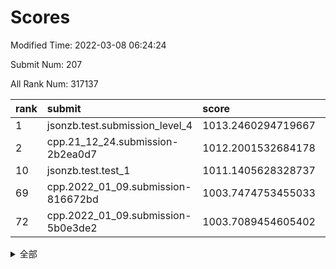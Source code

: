 # Scores

Modified Time: 2022-03-08 06:24:24

Submit Num: 207

All Rank Num: 317137

| rank |               submit               |       score        |       sigma        | pk_num |
| :--- | :--------------------------------- | :----------------- | :----------------- | :----- |
| 1    | jsonzb.test.submission_level_4     | 1013.2460294719667 | 0.8105930004945728 | 6126   |
| 2    | cpp.21_12_24.submission-2b2ea0d7   | 1012.2001532684178 | 0.7913921948498446 | 6124   |
| 10   | jsonzb.test.test_1                 | 1011.1405628328737 | 0.7759781025078553 | 6124   |
| 69   | cpp.2022_01_09.submission-816672bd | 1003.7474753455033 | 0.7147270009122855 | 6125   |
| 72   | cpp.2022_01_09.submission-5b0e3de2 | 1003.7089454605402 | 0.7164938996804544 | 6125   |


<details>
<summary>全部</summary>

| rank |                 submit                 |       score        |       sigma        | pk_num |
| :--- | :------------------------------------- | :----------------- | :----------------- | :----- |
| 1    | jsonzb.test.submission_level_4         | 1013.2460294719667 | 0.8105930004945728 | 6126   |
| 2    | cpp.21_12_24.submission-2b2ea0d7       | 1012.2001532684178 | 0.7913921948498446 | 6124   |
| 3    | gobigger.level_3.submission_level_3_11 | 1012.1269280298595 | 0.7932604345684373 | 6130   |
| 4    | gobigger.level_3.submission_level_3_43 | 1011.6588897322682 | 0.7578783034828219 | 6127   |
| 5    | gobigger.level_3.submission_level_3_38 | 1011.6150781573872 | 0.7842906658981862 | 6127   |
| 6    | gobigger.level_3.submission_level_3_13 | 1011.553048606715  | 0.7650307624116781 | 6126   |
| 7    | gobigger.level_3.submission_level_3_6  | 1011.5441715163452 | 0.7899899673553141 | 6127   |
| 8    | gobigger.level_3.submission_level_3_19 | 1011.2797164219643 | 0.7547696242788661 | 6130   |
| 9    | gobigger.level_3.submission_level_3_46 | 1011.2194561741909 | 0.787258616064951  | 6135   |
| 10   | jsonzb.test.test_1                     | 1011.1405628328737 | 0.7759781025078553 | 6124   |
| 11   | gobigger.level_3.submission_level_3_14 | 1010.8462023755197 | 0.7681110199366982 | 6128   |
| 12   | gobigger.level_3.submission_level_3_10 | 1010.8098064578975 | 0.7549449554805842 | 6135   |
| 13   | gobigger.level_3.submission_level_3_17 | 1010.792414847562  | 0.7662823374327258 | 6127   |
| 14   | gobigger.level_3.submission_level_3_39 | 1010.7894854046702 | 0.7669212088190855 | 6128   |
| 15   | gobigger.level_3.submission_level_3_27 | 1010.613086686859  | 0.7719508909708845 | 6130   |
| 16   | gobigger.level_3.submission_level_3_41 | 1010.47643867646   | 0.7636347969802949 | 6132   |
| 17   | gobigger.level_3.submission_level_3_30 | 1010.4589576312723 | 0.7767275450086651 | 6126   |
| 18   | gobigger.level_3.submission_level_3_47 | 1010.4338167225393 | 0.7542276626634324 | 6131   |
| 19   | gobigger.level_3.submission_level_3_7  | 1010.4120453532252 | 0.7768054095882254 | 6128   |
| 20   | gobigger.level_3.submission_level_3_33 | 1010.3711026531217 | 0.7317710166494771 | 6126   |
| 21   | gobigger.level_3.submission_level_3_37 | 1010.281480906746  | 0.7537748633289039 | 6127   |
| 22   | gobigger.level_3.submission_level_3_18 | 1010.2150647589345 | 0.7639563795527224 | 6128   |
| 23   | gobigger.level_3.submission_level_3_21 | 1010.1661268577003 | 0.7673204986406972 | 6126   |
| 24   | gobigger.level_3.submission_level_3_23 | 1010.120440373106  | 0.7589393723423635 | 6129   |
| 25   | gobigger.level_3.submission_level_3_0  | 1010.0721426095387 | 0.7505632748779052 | 6126   |
| 26   | gobigger.level_3.submission_level_3_3  | 1009.9932346319408 | 0.7610268478786821 | 6130   |
| 27   | gobigger.level_3.submission_level_3_31 | 1009.9099227156341 | 0.7523118693421516 | 6124   |
| 28   | gobigger.level_3.submission_level_3_48 | 1009.8387627741628 | 0.751194929014791  | 6131   |
| 29   | gobigger.level_3.submission_level_3_26 | 1009.7354740470565 | 0.7628621895086476 | 6129   |
| 30   | gobigger.level_3.submission_level_3_32 | 1009.7348451510309 | 0.7442542683027032 | 6132   |
| 31   | gobigger.level_3.submission_level_3_2  | 1009.7234661874013 | 0.7398586115219591 | 6132   |
| 32   | gobigger.level_3.submission_level_3_5  | 1009.6587166698051 | 0.7663732203247402 | 6123   |
| 33   | gobigger.level_3.submission_level_3_22 | 1009.6370077753269 | 0.759481757975733  | 6133   |
| 34   | gobigger.level_3.submission_level_3_20 | 1009.599379719979  | 0.7555280699742307 | 6125   |
| 35   | gobigger.level_3.submission_level_3_25 | 1009.4924540506024 | 0.7464625478561568 | 6130   |
| 36   | gobigger.level_3.submission_level_3_40 | 1009.4680033058122 | 0.7547869162025735 | 6131   |
| 37   | gobigger.level_3.submission_level_3_16 | 1009.4455254506113 | 0.756505049613787  | 6130   |
| 38   | gobigger.level_3.submission_level_3_28 | 1009.430577576177  | 0.7618898444710126 | 6130   |
| 39   | gobigger.level_3.submission_level_3_49 | 1009.3660637806527 | 0.7513075236072186 | 6128   |
| 40   | gobigger.level_3.submission_level_3_4  | 1009.3529207284444 | 0.764813783408483  | 6125   |
| 41   | gobigger.level_3.submission_level_3_15 | 1009.2801665503492 | 0.7638056447342514 | 6133   |
| 42   | gobigger.level_3.submission_level_3_36 | 1009.2177146741444 | 0.7558746036455982 | 6123   |
| 43   | gobigger.level_3.submission_level_3_9  | 1009.2155481445709 | 0.792045912945387  | 6131   |
| 44   | gobigger.level_3.submission_level_3_45 | 1009.2131832057348 | 0.7578021385445352 | 6124   |
| 45   | gobigger.level_3.submission_level_3_8  | 1009.1751296475475 | 0.7670045801369836 | 6130   |
| 46   | gobigger.level_3.submission_level_3_44 | 1009.1223259638825 | 0.7533017414452293 | 6128   |
| 47   | gobigger.level_3.submission_level_3_12 | 1009.0682690868973 | 0.7378072119276966 | 6126   |
| 48   | gobigger.level_3.submission_level_3_35 | 1008.8832899585083 | 0.742876448495901  | 6126   |
| 49   | gobigger.level_3.submission_level_3_1  | 1008.4160206377178 | 0.7735736475556003 | 6126   |
| 50   | gobigger.level_3.submission_level_3_34 | 1008.3444399351526 | 0.7507848099263031 | 6129   |
| 51   | gobigger.level_3.submission_level_3_29 | 1008.2574604120639 | 0.7342255146141603 | 6134   |
| 52   | gobigger.level_3.submission_level_3_42 | 1008.2179493417683 | 0.7458921952763844 | 6128   |
| 53   | gobigger.level_3.submission_level_3_24 | 1008.1748412279998 | 0.7533768444282952 | 6131   |
| 54   | gobigger.level_1.submission_level_1_26 | 1004.7564434328877 | 0.7245928388830006 | 6129   |
| 55   | gobigger.level_1.submission_level_1_41 | 1004.7261216250789 | 0.702540658602809  | 6128   |
| 56   | gobigger.level_1.submission_level_1_17 | 1004.6545156520548 | 0.7424946839417792 | 6130   |
| 57   | gobigger.level_1.submission_level_1_22 | 1004.59091986644   | 0.7153222153208254 | 6129   |
| 58   | gobigger.level_1.submission_level_1_46 | 1004.5125109967398 | 0.730349584197716  | 6131   |
| 59   | gobigger.level_1.submission_level_1_5  | 1004.2483209853332 | 0.7175008292830669 | 6131   |
| 60   | gobigger.level_1.submission_level_1_32 | 1004.2055141007208 | 0.7232622488712478 | 6125   |
| 61   | gobigger.level_1.submission_level_1_40 | 1004.1024606073439 | 0.7251499860509777 | 6127   |
| 62   | gobigger.level_1.submission_level_1_24 | 1004.0823681810269 | 0.7230302370866872 | 6124   |
| 63   | gobigger.level_1.submission_level_1_23 | 1004.0648641354059 | 0.7113361220514893 | 6133   |
| 64   | gobigger.level_1.submission_level_1_18 | 1003.9652813229973 | 0.7176577379803648 | 6129   |
| 65   | gobigger.level_1.submission_level_1_33 | 1003.911699798438  | 0.7169995853823684 | 6126   |
| 66   | gobigger.level_1.submission_level_1_6  | 1003.8318616653063 | 0.7132194950199509 | 6124   |
| 67   | gobigger.level_1.submission_level_1_4  | 1003.8155139696464 | 0.7152540046038606 | 6129   |
| 68   | gobigger.level_1.submission_level_1_3  | 1003.7920820438321 | 0.7190612431429301 | 6125   |
| 69   | cpp.2022_01_09.submission-816672bd     | 1003.7474753455033 | 0.7147270009122855 | 6125   |
| 70   | gobigger.level_1.submission_level_1_44 | 1003.7213907631806 | 0.720673383063831  | 6130   |
| 71   | gobigger.level_1.submission_level_1_11 | 1003.7107464352686 | 0.7112513219424    | 6128   |
| 72   | cpp.2022_01_09.submission-5b0e3de2     | 1003.7089454605402 | 0.7164938996804544 | 6125   |
| 73   | gobigger.level_1.submission_level_1_16 | 1003.7037834064776 | 0.7072265070385498 | 6132   |
| 74   | gobigger.level_1.submission_level_1_0  | 1003.6877902907961 | 0.7123993612153853 | 6128   |
| 75   | gobigger.level_1.submission_level_1_37 | 1003.6873510985766 | 0.7108046472511631 | 6124   |
| 76   | gobigger.level_1.submission_level_1_34 | 1003.6654526346268 | 0.7172951259325332 | 6132   |
| 77   | gobigger.level_1.submission_level_1_45 | 1003.6180193791674 | 0.7176619353403394 | 6131   |
| 78   | gobigger.level_1.submission_level_1_9  | 1003.5992632523472 | 0.7251054440899205 | 6124   |
| 79   | gobigger.level_1.submission_level_1_31 | 1003.538691244001  | 0.7065165918260771 | 6132   |
| 80   | gobigger.level_1.submission_level_1_25 | 1003.445047854206  | 0.7231455957677596 | 6123   |
| 81   | gobigger.level_1.submission_level_1_42 | 1003.3849823961972 | 0.7173332041851144 | 6126   |
| 82   | gobigger.level_1.submission_level_1_21 | 1003.367691102081  | 0.7151144568550342 | 6131   |
| 83   | gobigger.level_1.submission_level_1_47 | 1003.3363398112672 | 0.7261470660371444 | 6132   |
| 84   | gobigger.level_1.submission_level_1_29 | 1003.3293563241047 | 0.7070349168281452 | 6131   |
| 85   | gobigger.level_1.submission_level_1_49 | 1003.2811464000513 | 0.7096879627090736 | 6127   |
| 86   | gobigger.level_1.submission_level_1_38 | 1003.2460043970731 | 0.7161740462428184 | 6131   |
| 87   | gobigger.level_1.submission_level_1_48 | 1003.2080958350706 | 0.7185953881124302 | 6128   |
| 88   | gobigger.level_1.submission_level_1_28 | 1003.1441112525165 | 0.7037163956611985 | 6130   |
| 89   | gobigger.level_1.submission_level_1_1  | 1003.1151191144602 | 0.7259542117628407 | 6131   |
| 90   | gobigger.level_1.submission_level_1_7  | 1003.0715789956422 | 0.7146240112542943 | 6130   |
| 91   | gobigger.level_1.submission_level_1_19 | 1003.057979168485  | 0.7096093548131829 | 6131   |
| 92   | gobigger.level_1.submission_level_1_39 | 1002.9800064945382 | 0.7106377281494468 | 6133   |
| 93   | gobigger.level_1.submission_level_1_10 | 1002.9441139567699 | 0.7273727533251879 | 6129   |
| 94   | gobigger.level_1.submission_level_1_27 | 1002.8192992640962 | 0.71412728989954   | 6133   |
| 95   | gobigger.level_1.submission_level_1_2  | 1002.6616759757508 | 0.721434141486603  | 6131   |
| 96   | gobigger.level_1.submission_level_1_12 | 1002.6426557157497 | 0.7291186979670911 | 6131   |
| 97   | gobigger.level_1.submission_level_1_14 | 1002.5072766970109 | 0.7101996855215409 | 6130   |
| 98   | gobigger.level_1.submission_level_1_15 | 1002.4710166606966 | 0.6992312596012928 | 6131   |
| 99   | gobigger.level_1.submission_level_1_30 | 1002.3167553368613 | 0.7099493029865127 | 6125   |
| 100  | gobigger.level_1.submission_level_1_36 | 1002.2925986281415 | 0.7181064800025073 | 6120   |
| 101  | gobigger.level_1.submission_level_1_43 | 1002.1515390554921 | 0.7063687351388779 | 6129   |
| 102  | gobigger.level_1.submission_level_1_8  | 1002.1403799720406 | 0.7193771806005316 | 6128   |
| 103  | gobigger.level_1.submission_level_1_20 | 1001.9774170410975 | 0.7125651507318107 | 6128   |
| 104  | gobigger.level_1.submission_level_1_35 | 1001.9564408933643 | 0.7093478151847646 | 6128   |
| 105  | gobigger.level_1.submission_level_1_13 | 1001.7970759408813 | 0.7032598874434017 | 6132   |
| 106  | gobigger.random.submission_random_0    | 997.7128383808849  | 0.6904638218922354 | 6125   |
| 107  | gobigger.random.submission_random_8    | 997.0548751988915  | 0.7196768904218216 | 6126   |
| 108  | gobigger.random.submission_random_1    | 997.0327639210938  | 0.6974168428187706 | 6127   |
| 109  | gobigger.random.submission_random_29   | 996.8769499000147  | 0.7050579907884723 | 6128   |
| 110  | gobigger.random.submission_random_37   | 996.8492760000541  | 0.7142031315578553 | 6131   |
| 111  | gobigger.random.submission_random_45   | 996.7906580290152  | 0.7156761448421971 | 6121   |
| 112  | gobigger.random.submission_random_18   | 996.6922654485837  | 0.7110771267845789 | 6126   |
| 113  | gobigger.random.submission_random_40   | 996.6866154432603  | 0.7180661742673151 | 6128   |
| 114  | gobigger.random.submission_random_43   | 996.659171159877   | 0.7108761629520831 | 6126   |
| 115  | gobigger.random.submission_random_23   | 996.6491590655257  | 0.7129377489042023 | 6130   |
| 116  | gobigger.random.submission_random_30   | 996.6340370025399  | 0.7244794757927241 | 6121   |
| 117  | gobigger.random.submission_random_32   | 996.6097198992633  | 0.7087999336028965 | 6130   |
| 118  | gobigger.random.submission_random_34   | 996.5937014749968  | 0.707400341122908  | 6130   |
| 119  | gobigger.random.submission_random_28   | 996.5357392231695  | 0.7079840786814995 | 6126   |
| 120  | gobigger.random.submission_random_42   | 996.4816343946359  | 0.7117315957027187 | 6125   |
| 121  | gobigger.random.submission_random_13   | 996.4759283172544  | 0.7196106960963087 | 6132   |
| 122  | gobigger.random.submission_random_36   | 996.3617802013845  | 0.6993364615837926 | 6130   |
| 123  | gobigger.random.submission_random_16   | 996.2250714077305  | 0.7076047558654197 | 6131   |
| 124  | gobigger.random.submission_random_20   | 996.2058014585887  | 0.7077557775048525 | 6126   |
| 125  | gobigger.random.submission_random_17   | 996.1993711846582  | 0.7102121654203061 | 6125   |
| 126  | gobigger.random.submission_random_10   | 996.1665097541126  | 0.7086021820356305 | 6126   |
| 127  | gobigger.random.submission_random_11   | 996.1650627987883  | 0.7209772346265982 | 6128   |
| 128  | gobigger.random.submission_random_2    | 996.1598492686204  | 0.7181817667940094 | 6130   |
| 129  | gobigger.random.submission_random_46   | 996.1069559116562  | 0.7145671971149908 | 6127   |
| 130  | gobigger.random.submission_random_22   | 996.0914393649487  | 0.7039647523265252 | 6126   |
| 131  | gobigger.random.submission_random_26   | 996.0862484772374  | 0.7135046240490966 | 6124   |
| 132  | gobigger.random.submission_random_25   | 996.0484513497419  | 0.7217656140513679 | 6134   |
| 133  | gobigger.random.submission_random_14   | 996.0099004901049  | 0.7057940211479694 | 6132   |
| 134  | gobigger.random.submission_random_5    | 995.9783683617857  | 0.7134331275908051 | 6127   |
| 135  | gobigger.random.submission_random_12   | 995.9117308521026  | 0.7200866072658266 | 6127   |
| 136  | gobigger.random.submission_random_4    | 995.907619258551   | 0.7108810390372499 | 6129   |
| 137  | gobigger.random.submission_random_38   | 995.9014171610418  | 0.7112017717683873 | 6121   |
| 138  | gobigger.random.submission_random_7    | 995.8867600549027  | 0.7138915867578914 | 6130   |
| 139  | gobigger.random.submission_random_33   | 995.8654235700786  | 0.707809363337511  | 6126   |
| 140  | gobigger.random.submission_random_41   | 995.8645298463829  | 0.7175332586351869 | 6125   |
| 141  | gobigger.random.submission_random_47   | 995.6725720464253  | 0.7105470542962962 | 6128   |
| 142  | gobigger.random.submission_random_31   | 995.62623919778    | 0.698430123404934  | 6127   |
| 143  | gobigger.random.submission_random_21   | 995.6195424895249  | 0.7093282126271677 | 6129   |
| 144  | gobigger.random.submission_random_6    | 995.581338196356   | 0.7155977600159695 | 6129   |
| 145  | gobigger.random.submission_random_19   | 995.581216876739   | 0.7012560420763443 | 6127   |
| 146  | gobigger.random.submission_random_3    | 995.518100201817   | 0.7154894301951774 | 6126   |
| 147  | gobigger.random.submission_random_9    | 995.5131661785222  | 0.714074619371722  | 6130   |
| 148  | gobigger.random.submission_random_27   | 995.4601320243057  | 0.7249411155788056 | 6131   |
| 149  | gobigger.random.submission_random_48   | 995.3315950550491  | 0.7240389822021218 | 6123   |
| 150  | gobigger.random.submission_random_49   | 995.3186433375204  | 0.7276557947605331 | 6131   |
| 151  | gobigger.random.submission_random_44   | 995.1736270583482  | 0.724800514536749  | 6133   |
| 152  | gobigger.random.submission_random_39   | 995.0851205964359  | 0.7089976519019066 | 6129   |
| 153  | gobigger.random.submission_random_15   | 995.0846077347411  | 0.7111616879000148 | 6124   |
| 154  | gobigger.random.submission_random_24   | 994.8863630879744  | 0.7084094983161978 | 6123   |
| 155  | gobigger.random.submission_random_35   | 994.5649695655504  | 0.7279317649006617 | 6129   |
| 156  | gobigger.level_2.submission_level_2_18 | 993.8373754442141  | 0.7307207868710935 | 6129   |
| 157  | gobigger.level_2.submission_level_2_4  | 993.7373411686633  | 0.7455952534138092 | 6124   |
| 158  | gobigger.level_2.submission_level_2_10 | 993.4833161657033  | 0.7258422172234924 | 6130   |
| 159  | gobigger.level_2.submission_level_2_28 | 993.3631545227954  | 0.732772969588791  | 6128   |
| 160  | gobigger.level_2.submission_level_2_30 | 993.3591725076033  | 0.741980401702751  | 6127   |
| 161  | gobigger.level_2.submission_level_2_3  | 993.1415598506858  | 0.7388264700159196 | 6134   |
| 162  | gobigger.level_2.submission_level_2_21 | 993.1073078963054  | 0.7354105072944586 | 6127   |
| 163  | gobigger.level_2.submission_level_2_25 | 993.0722661893702  | 0.7456371502004574 | 6129   |
| 164  | gobigger.level_2.submission_level_2_2  | 992.9971711879112  | 0.7600175927693188 | 6125   |
| 165  | gobigger.level_2.submission_level_2_46 | 992.9505100603749  | 0.7490598874945988 | 6125   |
| 166  | gobigger.level_2.submission_level_2_7  | 992.9127090384367  | 0.7291002636322323 | 6130   |
| 167  | gobigger.level_2.submission_level_2_29 | 992.7843863375983  | 0.7284637315930362 | 6132   |
| 168  | gobigger.level_2.submission_level_2_27 | 992.7819410516514  | 0.7219614274777088 | 6128   |
| 169  | gobigger.level_2.submission_level_2_15 | 992.7547660014336  | 0.7469076823562663 | 6125   |
| 170  | gobigger.level_2.submission_level_2_12 | 992.6676090341199  | 0.7353836726903163 | 6125   |
| 171  | gobigger.level_2.submission_level_2_39 | 992.5828482632558  | 0.7439847292615569 | 6129   |
| 172  | gobigger.level_2.submission_level_2_47 | 992.5457562599538  | 0.7555913438818022 | 6128   |
| 173  | gobigger.level_2.submission_level_2_33 | 992.4494410706708  | 0.7406864142727783 | 6126   |
| 174  | gobigger.level_2.submission_level_2_9  | 992.3586219226612  | 0.7367796918601192 | 6135   |
| 175  | gobigger.level_2.submission_level_2_26 | 992.3092597154564  | 0.7462577140298776 | 6128   |
| 176  | gobigger.level_2.submission_level_2_0  | 992.291310737495   | 0.7518011521781053 | 6128   |
| 177  | gobigger.level_2.submission_level_2_44 | 992.274789084986   | 0.7462668109258336 | 6130   |
| 178  | gobigger.level_2.submission_level_2_32 | 992.2645886014652  | 0.7307413839370329 | 6123   |
| 179  | gobigger.level_2.submission_level_2_43 | 992.2497705877072  | 0.7394309000526347 | 6129   |
| 180  | gobigger.level_2.submission_level_2_48 | 992.2179989275398  | 0.7505999429980268 | 6136   |
| 181  | gobigger.level_2.submission_level_2_45 | 992.2003037044122  | 0.7628027925044697 | 6124   |
| 182  | gobigger.level_2.submission_level_2_14 | 992.1998121461411  | 0.7468521147105325 | 6126   |
| 183  | gobigger.level_2.submission_level_2_49 | 992.0767585478683  | 0.7452595421883914 | 6134   |
| 184  | gobigger.level_2.submission_level_2_37 | 992.0401588659381  | 0.7386519306355793 | 6120   |
| 185  | gobigger.level_2.submission_level_2_42 | 992.0384299181542  | 0.7494760417980438 | 6135   |
| 186  | gobigger.level_2.submission_level_2_31 | 991.8949359174142  | 0.7520443032503721 | 6130   |
| 187  | gobigger.level_2.submission_level_2_41 | 991.8528876680243  | 0.746109115922502  | 6127   |
| 188  | gobigger.level_2.submission_level_2_13 | 991.8465690859159  | 0.7407855389057524 | 6130   |
| 189  | gobigger.level_2.submission_level_2_19 | 991.7939969816082  | 0.7401612189327568 | 6128   |
| 190  | gobigger.level_2.submission_level_2_36 | 991.7789269520952  | 0.741375095389751  | 6127   |
| 191  | gobigger.level_2.submission_level_2_22 | 991.5629916935144  | 0.7397944257064141 | 6130   |
| 192  | gobigger.level_2.submission_level_2_5  | 991.456547163223   | 0.7418214271464972 | 6128   |
| 193  | gobigger.level_2.submission_level_2_23 | 991.445813685734   | 0.7640717980071955 | 6129   |
| 194  | gobigger.level_2.submission_level_2_17 | 991.4140142526385  | 0.7522084316238861 | 6133   |
| 195  | gobigger.level_2.submission_level_2_11 | 991.3732625154527  | 0.7496161443025414 | 6132   |
| 196  | gobigger.level_2.submission_level_2_8  | 991.1395745530691  | 0.7574935199477558 | 6129   |
| 197  | gobigger.level_2.submission_level_2_38 | 991.1346226289246  | 0.766778681083927  | 6128   |
| 198  | gobigger.level_2.submission_level_2_16 | 991.0893290064377  | 0.7405298944622061 | 6127   |
| 199  | gobigger.level_2.submission_level_2_35 | 990.8434289882238  | 0.7843251050177674 | 6129   |
| 200  | gobigger.level_2.submission_level_2_34 | 990.8427586384653  | 0.7690542221758183 | 6130   |
| 201  | gobigger.level_2.submission_level_2_20 | 990.1331350090438  | 0.7644022692886027 | 6127   |
| 202  | gobigger.level_2.submission_level_2_1  | 990.0589835037215  | 0.7604475328782498 | 6134   |
| 203  | gobigger.level_2.submission_level_2_6  | 990.0371767794624  | 0.770721372726686  | 6126   |
| 204  | gobigger.level_2.submission_level_2_24 | 989.5591759181274  | 0.7684076075223017 | 6128   |
| 205  | gobigger.level_2.submission_level_2_40 | 989.169184059631   | 0.7875199350594322 | 6127   |
| 206  | gobigger.none.submission_none_1        | 977.6184241126462  | 1.2448210120634617 | 6123   |
| 207  | gobigger.none.submission_none_0        | 976.8543155574467  | 1.441604588283031  | 6130   |

</details>
